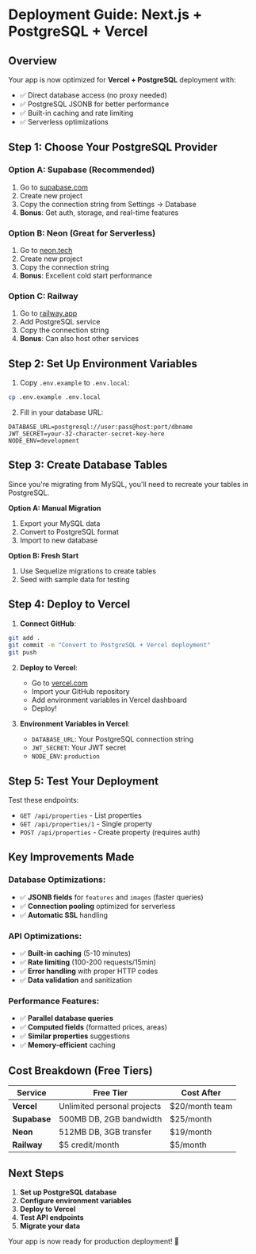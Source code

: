 # Deployment Guide: Next.js + PostgreSQL + Vercel

## Overview
Your app is now optimized for **Vercel + PostgreSQL** deployment with:
- ✅ Direct database access (no proxy needed)
- ✅ PostgreSQL JSONB for better performance
- ✅ Built-in caching and rate limiting
- ✅ Serverless optimizations

## Step 1: Choose Your PostgreSQL Provider

### Option A: Supabase (Recommended)
1. Go to [supabase.com](https://supabase.com)
2. Create new project
3. Copy the connection string from Settings → Database
4. **Bonus**: Get auth, storage, and real-time features

### Option B: Neon (Great for Serverless)
1. Go to [neon.tech](https://neon.tech)
2. Create new project
3. Copy the connection string
4. **Bonus**: Excellent cold start performance

### Option C: Railway
1. Go to [railway.app](https://railway.app)
2. Add PostgreSQL service
3. Copy the connection string
4. **Bonus**: Can also host other services

## Step 2: Set Up Environment Variables

1. Copy `.env.example` to `.env.local`:
```bash
cp .env.example .env.local
```

2. Fill in your database URL:
```env
DATABASE_URL=postgresql://user:pass@host:port/dbname
JWT_SECRET=your-32-character-secret-key-here
NODE_ENV=development
```

## Step 3: Create Database Tables

Since you're migrating from MySQL, you'll need to recreate your tables in PostgreSQL. 

**Option A: Manual Migration**
1. Export your MySQL data
2. Convert to PostgreSQL format
3. Import to new database

**Option B: Fresh Start**
1. Use Sequelize migrations to create tables
2. Seed with sample data for testing

## Step 4: Deploy to Vercel

1. **Connect GitHub**:
```bash
git add .
git commit -m "Convert to PostgreSQL + Vercel deployment"
git push
```

2. **Deploy to Vercel**:
   - Go to [vercel.com](https://vercel.com)
   - Import your GitHub repository
   - Add environment variables in Vercel dashboard
   - Deploy!

3. **Environment Variables in Vercel**:
   - `DATABASE_URL`: Your PostgreSQL connection string
   - `JWT_SECRET`: Your JWT secret
   - `NODE_ENV`: `production`

## Step 5: Test Your Deployment

Test these endpoints:
- `GET /api/properties` - List properties
- `GET /api/properties/1` - Single property
- `POST /api/properties` - Create property (requires auth)

## Key Improvements Made

### Database Optimizations:
- ✅ **JSONB fields** for `features` and `images` (faster queries)
- ✅ **Connection pooling** optimized for serverless
- ✅ **Automatic SSL** handling

### API Optimizations:
- ✅ **Built-in caching** (5-10 minutes)
- ✅ **Rate limiting** (100-200 requests/15min)
- ✅ **Error handling** with proper HTTP codes
- ✅ **Data validation** and sanitization

### Performance Features:
- ✅ **Parallel database queries**
- ✅ **Computed fields** (formatted prices, areas)
- ✅ **Similar properties** suggestions
- ✅ **Memory-efficient** caching

## Cost Breakdown (Free Tiers)

| Service | Free Tier | Cost After |
|---------|-----------|------------|
| **Vercel** | Unlimited personal projects | $20/month team |
| **Supabase** | 500MB DB, 2GB bandwidth | $25/month |
| **Neon** | 512MB DB, 3GB transfer | $19/month |
| **Railway** | $5 credit/month | $5/month |

## Next Steps

1. **Set up PostgreSQL database**
2. **Configure environment variables**
3. **Deploy to Vercel**
4. **Test API endpoints**
5. **Migrate your data**

Your app is now ready for production deployment! 🚀